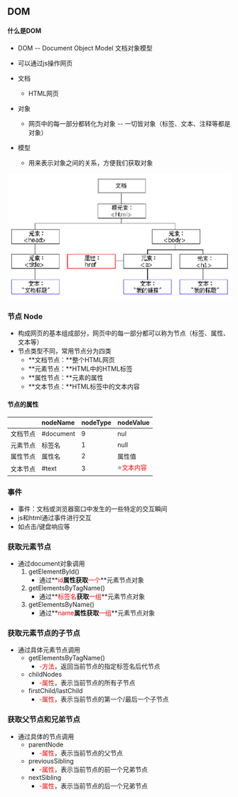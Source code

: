 ## DOM

#### 什么是DOM

- DOM -- Document Object Model 文档对象模型

- 可以通过js操作网页

- 文档 

  - HTML网页

- 对象

  - 网页中的每一部分都转化为对象  -- 一切皆对象（标签、文本、注释等都是对象）

- 模型

  - 用来表示对象之间的关系，方便我们获取对象

<img src="./res/model.png"/>

### 节点 Node

- 构成网页的基本组成部分，网页中的每一部分都可以称为节点（标签、属性、文本等）
- 节点类型不同，常用节点分为四类
  - **文档节点：**整个HTML网页
  - **元素节点：**HTML中的HTML标签
  - **属性节点：**元素的属性
  - **文本节点：**HTML标签中的文本内容

#### 节点的属性

|          | nodeName  | nodeType | nodeValue |
| :------- | :-------- | -------- | --------- |
| 文档节点 | #document | 9        | nul       |
| 元素节点 | 标签名    | 1        | null      |
| 属性节点 | 属性名    | 2        | 属性值    |
| 文本节点 | #text     | 3        | ⭐<font color="red">文本内容</font> |

### 事件

- 事件：文档或浏览器窗口中发生的一些特定的交互瞬间
- js和html通过事件进行交互
- 如点击/键盘响应等

### 获取元素节点

- 通过document对象调用
  1. getElementById()
     - 通过**<font color='red'>id</font>**属性获取**<font color='red'>一个</font>**元素节点对象
  2. getElementsByTagName()
     - 通过**<font color='red'>标签名</font>**获取**<font color='red'>一组</font>**元素节点对象
  3. getElementsByName()
     - 通过**<font color='red'>name</font>**属性获取**<font color='red'>一组</font>**元素节点对象

### 获取元素节点的子节点

- 通过具体元素节点调用
  - getElementsByTagName()
    - <font color="red">-方法</font>，返回当前节点的指定标签名后代节点
  - childNodes
    - <font color='red'>-属性</font>，表示当前节点的所有子节点
  - firstChild/lastChild
    - <font color='red'>-属性</font>，表示当前节点的第一个/最后一个子节点

### 获取父节点和兄弟节点

- 通过具体的节点调用
  - parentNode
    - <font color='red'>-属性</font>，表示当前节点的父节点
  - previousSibling
    - <font color='red'>-属性</font>，表示当前节点的前一个兄弟节点
  - nextSibling
    - <font color='red'>-属性</font>，表示当前节点的后一个兄弟节点



